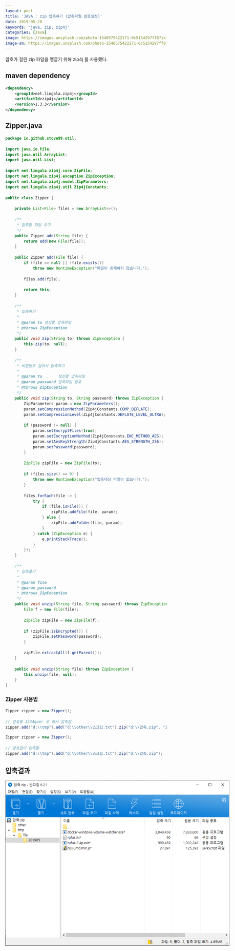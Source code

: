 ```yaml
---
layout: post
title: 'JAVA : zip 압축하기 (압축파일 암호설정)'
date: 2019-05-20
keywords: 'java, zip, zip4j'
categories: [Java]
image: https://images.unsplash.com/photo-1540575422171-0c5154297ff8?ixlib=rb-1.2.1&q=80&fm=jpg&crop=entropy&cs=tinysrgb&w=2000&h=1200&fit=crop&ixid=eyJhcHBfaWQiOjF9
image-sm: https://images.unsplash.com/photo-1540575422171-0c5154297ff8?ixlib=rb-1.2.1&q=80&fm=jpg&crop=entropy&cs=tinysrgb&w=500&h=300&fit=crop&ixid=eyJhcHBfaWQiOjF9
---
```


암호가 걸린 zip 파일을 맹글기 위해 zip4j 를 사용했다.

## maven dependency

```xml
<dependency>
    <groupId>net.lingala.zip4j</groupId>
    <artifactId>zip4j</artifactId>
    <version>1.3.3</version>
</dependency>
```

## Zipper.java

```java
package io.github.stove99.util;

import java.io.File;
import java.util.ArrayList;
import java.util.List;

import net.lingala.zip4j.core.ZipFile;
import net.lingala.zip4j.exception.ZipException;
import net.lingala.zip4j.model.ZipParameters;
import net.lingala.zip4j.util.Zip4jConstants;

public class Zipper {

    private List<File> files = new ArrayList<>();

    /**
     * 압축할 파일 추가
     */
    public Zipper add(String file) {
        return add(new File(file));
    }

    public Zipper add(File file) {
        if (file == null || !file.exists())
            throw new RuntimeException("파일이 존재하지 않습니다.");

        files.add(file);

        return this;
    }

    /**
     * 압축하기
     *
     * @param to 생성할 압축파일
     * @throws ZipException
     */
    public void zip(String to) throws ZipException {
        this.zip(to, null);
    }

    /**
     * 비밀번호 걸어서 압축하기
     *
     * @param to       생성할 압축파일
     * @param password 압축파일 암호
     * @throws ZipException
     */
    public void zip(String to, String password) throws ZipException {
        ZipParameters param = new ZipParameters();
        param.setCompressionMethod(Zip4jConstants.COMP_DEFLATE);
        param.setCompressionLevel(Zip4jConstants.DEFLATE_LEVEL_ULTRA);

        if (password != null) {
            param.setEncryptFiles(true);
            param.setEncryptionMethod(Zip4jConstants.ENC_METHOD_AES);
            param.setAesKeyStrength(Zip4jConstants.AES_STRENGTH_256);
            param.setPassword(password);
        }

        ZipFile zipFile = new ZipFile(to);

        if (files.size() == 0) {
            throw new RuntimeException("압축대상 파일이 없습니다.");
        }

        files.forEach(file -> {
            try {
                if (file.isFile()) {
                    zipFile.addFile(file, param);
                } else {
                    zipFile.addFolder(file, param);
                }
            } catch (ZipException e) {
                e.printStackTrace();
            }
        });
    }

    /**
     * 압축풀기
     *
     * @param file
     * @param password
     * @throws ZipException
     */
    public void unzip(String file, String password) throws ZipException {
        File f = new File(file);

        ZipFile zipFile = new ZipFile(f);

        if (zipFile.isEncrypted()) {
            zipFile.setPassword(password);
        }

        zipFile.extractAll(f.getParent());
    }

    public void unzip(String file) throws ZipException {
        this.unzip(file, null);
    }
}
```

<ins class="adsbygoogle"
     style="display:block; text-align:center;"
     data-ad-layout="in-article"
     data-ad-format="fluid"
     data-ad-client="ca-pub-7073298118440059"
     data-ad-slot="8400970402"></ins>

<script>
     (adsbygoogle = window.adsbygoogle || []).push({});
</script>

### Zipper 사용법

```java
Zipper zipper = new Zipper();

// 암호를 1234qwer 로 해서 압축함
zipper.add("d:\\tmp").add("d:\\other\\스크립.txt").zip("d:\\압축.zip", "1234qwer");
```

```java
Zipper zipper = new Zipper();

// 암호없이 압축함
zipper.add("d:\\tmp").add("d:\\other\\스크립.txt").zip("d:\\압축.zip");
```

## 압축결과

<img src="/assets/attach/201905/zip.png" style="max-width:700px;">

